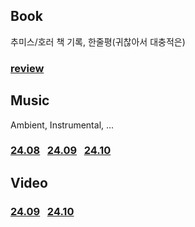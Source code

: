 
## Book
추미스/호러 책 기록, 한줄평(귀찮아서 대충적은)
### [review](Book/review.md#a)

## Music
Ambient, Instrumental, ...
### [24.08](Music/24.08.md) &nbsp; [24.09](Music/24.09.md) &nbsp; [24.10](Music/24.10.md)

## Video
### [24.09](Video/24.09.md) &nbsp; [24.10](Video/24.10.md)

